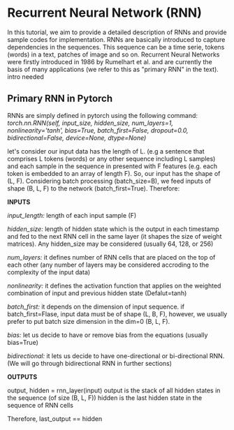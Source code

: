 # Recurrent Neural Network (RNN)

In this tutorial, we aim to provide a detailed description of RNNs and provide sample codes for implementation. RNNs are basically introduced to capture dependencies in the sequences. This sequence can be a time serie, tokens (words) in a text, patches of image and so on. Recurrent Neural Networks were firstly introduced in 1986 by Rumelhart et al. and are currently the basis of many applications (we refer to this as "primary RNN" in the text).
intro needed

## Primary RNN in Pytorch

RNNs are simply defined in pytorch using the following command:
*torch.nn.RNN(self, input_size, hidden_size, num_layers=1, nonlinearity='tanh', bias=True, batch_first=False, dropout=0.0, bidirectional=False, device=None, dtype=None)*

let's consider our input data has the length of L. (e.g a sentence that comprises L tokens (words) or any other sequence including L samples) and each sample in the sequence in presented with F features (e.g. each token is embedded to an array of length F). So, our input has the shape of (L, F). Considering batch processing (batch_size=B), we feed inputs of shape (B, L, F) to the network (batch_first=True). Therefore:

**INPUTS**

*input_length:*
length of each input sample (F)

*hidden_size:*
length of hidden state which is the output in each timestamp and fed to the next RNN cell in the same layer (it shapes the size of weight matrices). Any hidden_size may be considered (usually 64, 128, or 256)

*num_layers:*
it defines number of RNN cells that are placed on the top of each other (any number of layers may be considered accroding to the complexity of the input data)

*nonlinearity:*
it defines the activation function that applies on the weighted combination of input and previous hidden state (Defalut=tanh)

*batch_first:*
it depends on the dimension of input sequence. if batch_first=Flase, input data must be of shape (L, B, F), however, we usually prefer to put batch size dimension in the dim=0 (B, L, F).

*bias:*
let us decide to have or remove bias from the equations (usually bias=True)

*bidirectional:*
it lets us decide to have one-directional or bi-directional RNN. (We will go through bidirectional RNN in further sections)

**OUTPUTS**

output, hidden = rnn_layer(input)
output is the stack of all hidden states in the sequence (of size (B, L, F)) hidden is the last hidden state in the sequence of RNN cells

Therefore, last_output == hidden 
